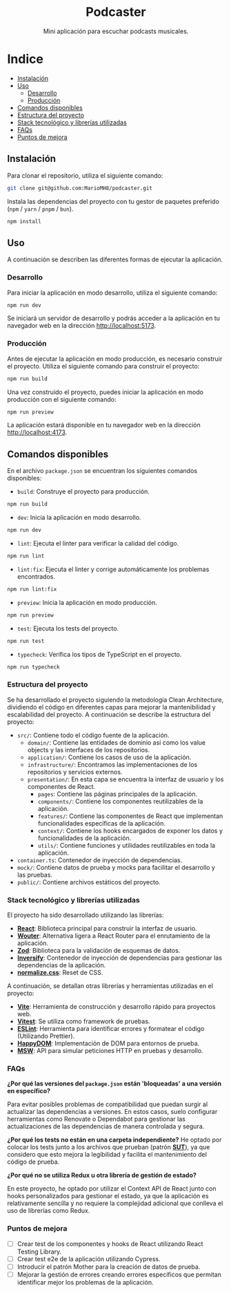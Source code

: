 <h1 align="center">
  Podcaster
</h1>

<p align="center">
  Mini aplicación para escuchar podcasts musicales.
</p>

Indice
======

<!--ts-->

* [Instalación](#instalación)
* [Uso](#uso)
    * [Desarrollo](#desarrollo)
    * [Producción](#producción)
* [Comandos disponibles](#comandos-disponibles)
* [Estructura del proyecto](#estructura-del-proyecto)
* [Stack tecnológico y librerías utilizadas](#stack-tecnológico-y-librerías-utilizadas)
* [FAQs](#faqs)
* [Puntos de mejora](#puntos-de-mejora)

<!--te-->

## Instalación

Para clonar el repositorio, utiliza el siguiente comando:

```bash
git clone git@github.com:MarioMH8/podcaster.git
```

Instala las dependencias del proyecto con tu gestor de paquetes preferido (`npm` / `yarn` / `pnpm` / `bun`).

```bash
npm install
```

## Uso

A continuación se describen las diferentes formas de ejecutar la aplicación.

### Desarrollo

Para iniciar la aplicación en modo desarrollo, utiliza el siguiente comando:

```bash
npm run dev
```

Se iniciará un servidor de desarrollo y podrás acceder a la aplicación en tu navegador web en la dirección
[http://localhost:5173](http://localhost:5173).

### Producción

Antes de ejecutar la aplicación en modo producción, es necesario construir el proyecto. Utiliza el siguiente comando
para construir el proyecto:

```bash
npm run build
```

Una vez construido el proyecto, puedes iniciar la aplicación en modo producción con el siguiente comando:

```bash
npm run preview
```

La aplicación estará disponible en tu navegador web en la dirección [http://localhost:4173](http://localhost:4173).

## Comandos disponibles

En el archivo `package.json` se encuentran los siguientes comandos disponibles:

- `build`: Construye el proyecto para producción.

```bash
npm run build
```

- `dev`: Inicia la aplicación en modo desarrollo.

```bash
npm run dev
```

- `lint`: Ejecuta el linter para verificar la calidad del código.

```bash
npm run lint
```

- `lint:fix`: Ejecuta el linter y corrige automáticamente los problemas encontrados.

```bash
npm run lint:fix
```

- `preview`: Inicia la aplicación en modo producción.

```bash
npm run preview
```

- `test`: Ejecuta los tests del proyecto.

```bash
npm run test
```

- `typecheck`: Verifica los tipos de TypeScript en el proyecto.

```bash
npm run typecheck
```

### Estructura del proyecto

Se ha desarrollado el proyecto siguiendo la metodología Clean Architecture, dividiendo el código en diferentes capas
para mejorar la mantenibilidad y escalabilidad del proyecto. A continuación se describe la estructura del proyecto:

- `src/`: Contiene todo el código fuente de la aplicación.
    - `domain/`: Contiene las entidades de dominio así como los value objects y las interfaces de los repositorios.
    - `application/`: Contiene los casos de uso de la aplicación.
    - `infrastructure/`: Encontramos las implementaciones de los repositorios y servicios externos.
    - `presentation/`: En esta capa se encuentra la interfaz de usuario y los componentes de React.
        - `pages`: Contiene las páginas principales de la aplicación.
        - `components/`: Contiene los componentes reutilizables de la aplicación.
        - `features/`: Contiene las componentes de React que implementan funcionalidades específicas de la aplicación.
        - `context/`: Contiene los hooks encargados de exponer los datos y funcionalidades de la aplicación.
        - `utils/`: Contiene funciones y utilidades reutilizables en toda la aplicación.
- `container.ts`: Contenedor de inyección de dependencias.
- `mock/`: Contiene datos de prueba y mocks para facilitar el desarrollo y las pruebas.
- `public/`: Contiene archivos estáticos del proyecto.

### Stack tecnológico y librerías utilizadas

El proyecto ha sido desarrollado utilizando las librerías:

- [**React**](https://es.react.dev/): Biblioteca principal para construir la interfaz de usuario.
- [**Wouter**](https://www.npmjs.com/package/wouter): Alternativa ligera a React Router para el enrutamiento de la
  aplicación.
- [**Zod**](https://zod.dev/): Biblioteca para la validación de esquemas de datos.
- [**Inversify**](https://inversify.io/): Contenedor de inyección de dependencias para gestionar las dependencias de la
  aplicación.
- [**normalize.css**](https://necolas.github.io/normalize.css/): Reset de CSS.

A continuación, se detallan otras librerías y herramientas utilizadas en el proyecto:

- [**Vite**](https://vitejs.dev/): Herramienta de construcción y desarrollo rápido para proyectos web.
- [**Vitest**](https://vitest.dev/): Se utiliza como framework de pruebas.
- [**ESLint**](https://eslint.org/): Herramienta para identificar errores y formatear el código (Utilizando Prettier).
- [**HappyDOM**](https://github.com/capricorn86/happy-dom): Implementación de DOM para entornos de prueba.
- [**MSW**](https://mswjs.io/): API para simular peticiones HTTP en pruebas y desarrollo.

### FAQs

**¿Por qué las versiones del `package.json` están 'bloqueadas' a una versión en específico?**

Para evitar posibles problemas de compatibilidad que puedan surgir al actualizar las dependencias a versiones. En estos
casos, suelo configurar herramientas como Renovate o Dependabot para gestionar las actualizaciones de las dependencias
de manera controlada y segura.

**¿Por qué los tests no están en una carpeta independiente?**
He optado por colocar los tests junto a los archivos que prueban (patrón
[**SUT**](https://martinfowler.com/bliki/UnitTest.html#:~:text=SUT%20is%20an%20abbreviation%20for,under%20test%20(or%20system%20under%20test).)), ya que considero que esto mejora la legibilidad y facilita el mantenimiento del código de prueba.

**¿Por qué no se utiliza Redux u otra librería de gestión de estado?**

En este proyecto, he optado por utilizar el Context API de React junto con hooks personalizados para gestionar el
estado,
ya que la aplicación es relativamente sencilla y no requiere la complejidad adicional que conlleva el uso de librerías
como Redux.

### Puntos de mejora

- [ ] Crear test de los componentes y hooks de React utilizando React Testing Library.
- [ ] Crear test e2e de la aplicación utilizando Cypress.
- [ ] Introducir el patrón Mother para la creación de datos de prueba.
- [ ] Mejorar la gestión de errores creando errores específicos que permitan identificar mejor los problemas de la
  aplicación.
